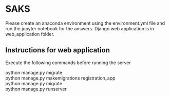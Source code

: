 # SAKS
Please create an anaconda environment using the environment.yml file and run the jupyter notebook for the answers. Django web application is in web_application folder.

## Instructions for web application

Execute the following commands before running the server

python manage.py migrate  
python manage.py makemigrations registration_app  
python manage.py migrate  
python manage.py runserver  
